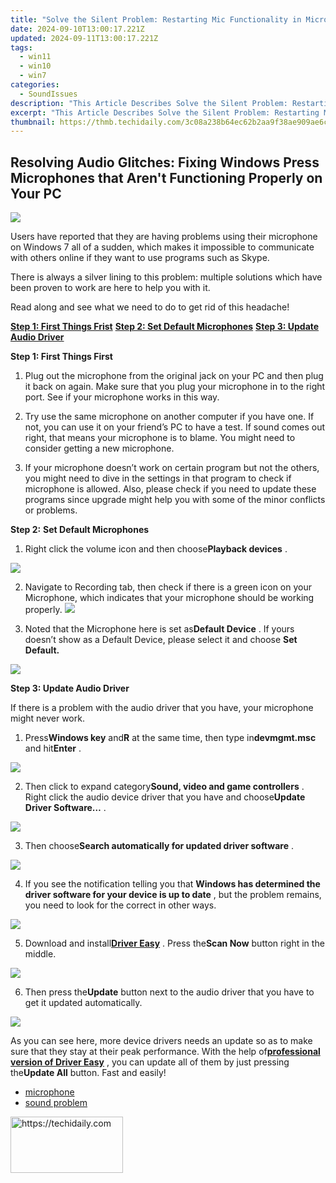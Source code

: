 ```yaml
---
title: "Solve the Silent Problem: Restarting Mic Functionality in Microsoft Teams Across Windows Platforms"
date: 2024-09-10T13:00:17.221Z
updated: 2024-09-11T13:00:17.221Z
tags:
  - win11
  - win10
  - win7
categories:
  - SoundIssues
description: "This Article Describes Solve the Silent Problem: Restarting Mic Functionality in Microsoft Teams Across Windows Platforms"
excerpt: "This Article Describes Solve the Silent Problem: Restarting Mic Functionality in Microsoft Teams Across Windows Platforms"
thumbnail: https://thmb.techidaily.com/3c08a238b64ec62b2aa9f38ae909ae6c80252893c9fb975f46ca921fe1059ab2.jpg
---
```


## Resolving Audio Glitches: Fixing Windows Press Microphones that Aren't Functioning Properly on Your PC

![](https://images.drivereasy.com/wp-content/uploads/2017/03/img_58db29239db22.png)
  
 Users have reported that they are having problems using their microphone on Windows 7 all of a sudden, which makes it impossible to communicate with others online if they want to use programs such as Skype.
  
 There is always a silver lining to this problem: multiple solutions which have been proven to work are here to help you with it.
  
 Read along and see what we need to do to get rid of this headache!
  
**[Step 1: First Things Frist](https://tools.techidaily.com/drivereasy/download/)**
**[Step 2: Set Default Microphones](https://tools.techidaily.com/drivereasy/download/)**
**[Step 3: Update Audio Driver](https://tools.techidaily.com/drivereasy/download/)**
  
 **Step 1: First Things First**
  
 1) Plug out the microphone from the original jack on your PC and then plug it back on again. Make sure that you plug your microphone in to the right port. See if your microphone works in this way.
  
 2) Try use the same microphone on another computer if you have one. If not, you can use it on your friend’s PC to have a test. If sound comes out right, that means your microphone is to blame. You might need to consider getting a new microphone.
  
 3) If your microphone doesn’t work on certain program but not the others, you might need to dive in the settings in that program to check if microphone is allowed. Also, please check if you need to update these programs since upgrade might help you with some of the minor conflicts or problems.
  
 **Step 2:** **Set Default Microphones**

 1) Right click the volume icon and then choose**Playback devices** .
  
![](https://images.drivereasy.com/wp-content/uploads/2017/03/img_58db4f8a348e2.png)

 2) Navigate to Recording tab, then check if there is a green icon on your Microphone, which indicates that your microphone should be working properly.
![](https://images.drivereasy.com/wp-content/uploads/2017/03/img_58db52bbcd86d.jpg)
  
 3) Noted that the Microphone here is set as**Default Device** . If yours doesn’t show as a Default Device, please select it and choose **Set Default.**
  
![](https://images.drivereasy.com/wp-content/uploads/2017/03/img_58db55263a687.jpg)
  
 **Step 3: Update Audio Driver**
  
 If there is a problem with the audio driver that you have, your microphone might never work.
  
 1) Press**Windows key** and**R** at the same time, then type in**devmgmt.msc** and hit**Enter** .
  
![](https://images.drivereasy.com/wp-content/uploads/2017/03/img_58db560286c8c.png)
  
 2) Then click to expand category**Sound, video and game controllers** . Right click the audio device driver that you have and choose**Update Driver Software…** .
  
![](https://images.drivereasy.com/wp-content/uploads/2017/03/img_58db56426d3c7.png)
  
 3) Then choose**Search automatically for updated driver software** .

![](https://images.drivereasy.com/wp-content/uploads/2017/03/img_58db567b2d6cf.jpg)
  
 4) If you see the notification telling you that **Windows has determined the driver software for your device is up to date** , but the problem remains, you need to look for the correct in other ways.  
  
![](https://images.drivereasy.com/wp-content/uploads/2017/03/img_58db56c3a8acb.png)
  
 5) Download and install[**Driver Easy**](https://tools.techidaily.com/drivereasy/download/) . Press the**Scan Now** button right in the middle.
  
![](https://images.drivereasy.com/wp-content/uploads/2017/03/img_58db58bff02a9.png)
  
 6) Then press the**Update** button next to the audio driver that you have to get it updated automatically.
  
![](https://images.drivereasy.com/wp-content/uploads/2017/03/img_58db59148e846.jpg)

 As you can see here, more device drivers needs an update so as to make sure that they stay at their peak performance. With the help of[**professional version of Driver Easy**](https://tools.techidaily.com/drivereasy/download/) , you can update all of them by just pressing the**Update All** button. Fast and easily!

* [microphone](https://tools.techidaily.com/drivereasy/download/)
* [sound problem](https://tools.techidaily.com/drivereasy/download/)

<ins class="adsbygoogle"
     style="display:block"
     data-ad-format="autorelaxed"
     data-ad-client="ca-pub-7571918770474297"
     data-ad-slot="1223367746"></ins>



<ins class="adsbygoogle"
     style="display:block"
     data-ad-client="ca-pub-7571918770474297"
     data-ad-slot="8358498916"
     data-ad-format="auto"
     data-full-width-responsive="true"></ins>







<!-- affiliate ads begin -->
<a href="https://aligracehair.sjv.io/c/5597632/2115943/19272" target="_top" id="2115943">
  <img src="//a.impactradius-go.com/display-ad/19272-2115943" border="0" alt="https://techidaily.com" width="180" height="90"/>
</a>
<img height="0" width="0" src="https://aligracehair.sjv.io/i/5597632/2115943/19272" style="position:absolute;visibility:hidden;" border="0" />
<!-- affiliate ads end -->



